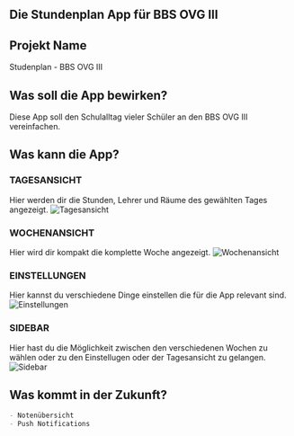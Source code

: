 ## Die Stundenplan App für BBS OVG III

## Projekt Name 

Studenplan - BBS OVG III

## Was soll die App bewirken?

Diese App soll den Schulalltag vieler Schüler an den BBS OVG III vereinfachen.

## Was kann die App?
### TAGESANSICHT

Hier werden dir die Stunden, Lehrer und Räume des gewählten Tages angezeigt.
<img src="/tagesansicht.jpeg" alt="Tagesansicht"/>

### WOCHENANSICHT

Hier wird dir kompakt die komplette Woche angezeigt.
<img src="/wochenansicht.jpeg" alt="Wochenansicht"/>

### EINSTELLUNGEN 
Hier kannst du verschiedene Dinge einstellen die für die App relevant sind.
<img src="/settings.jpeg" alt="Einstellungen"/>

### SIDEBAR
Hier hast du die Möglichkeit zwischen den verschiedenen Wochen zu wählen oder zu den Einstellugen oder der Tagesansicht zu gelangen.
<img src="/sidebar.jpeg" alt="Sidebar"/>

## Was kommt in der Zukunft?

```markdown
- Notenübersicht
- Push Notifications
```
